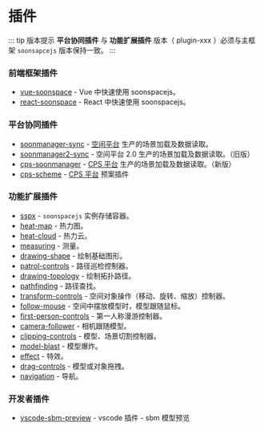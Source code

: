 # 插件

::: tip 版本提示
**平台协同插件** 与 **功能扩展插件** 版本（ plugin-xxx ）必须与主框架 `soonsapcejs` 版本保持一致。
:::

### 前端框架插件

- [vue-soonspace](./vue-soonspace) - Vue 中快速使用 soonspacejs。
- [react-soonspace](./react-soonspace) - React 中快速使用 soonspacejs。

### 平台协同插件

- [soonmanager-sync](./soonmanager-sync) - [空间平台](http://111.231.137.202:9050/#/projectManage/bim) 生产的场景加载及数据读取。
- [soonmanager2-sync](./soonmanager2-sync) - 空间平台 2.0 生产的场景加载及数据读取。（旧版）
- [cps-soonmanager](./cps-soonmanager) - [CPS 平台](https://sooncps.xwbuilders.com/workspace/manager) 生产的场景加载及数据读取。（新版）
- [cps-scheme](./cps-scheme) - [CPS 平台](https://sooncps.xwbuilders.com/workspace/manager) 预案插件

### 功能扩展插件

- [sspx](./sspx) - `soonspacejs` 实例存储容器。
- [heat-map](./heat-map) - 热力图。
- [heat-cloud](./heat-cloud) - 热力云。
- [measuring](./measuring) - 测量。
- [drawing-shape](./drawing-shape) - 绘制基础图形。
- [patrol-controls](./patrol-controls) - 路径巡检控制器。
- [drawing-topology](./drawing-topology) - 绘制拓扑路径。
- [pathfinding](./pathfinding) - 路径查找。
- [transform-controls](./transform-controls) - 空间对象操作（移动、旋转、缩放）控制器。
- [follow-mouse](./follow-mouse) - 空间中摆放模型时，模型跟随鼠标。
- [first-person-controls](./first-person-controls) - 第一人称漫游控制器。
- [camera-follower](./camera-follower) - 相机跟随模型。
- [clipping-controls](./clipping-controls) - 模型、场景切割控制器。
- [model-blast](./model-blast) - 模型爆炸。
- [effect](./effect) - 特效。
- [drag-controls](./drag-controls) - 模型或对象拖拽。
- [navigation](./navigation) - 导航。

### 开发者插件

- [vscode-sbm-preview](./vscode-sbm-preview) - vscode 插件 - sbm 模型预览

